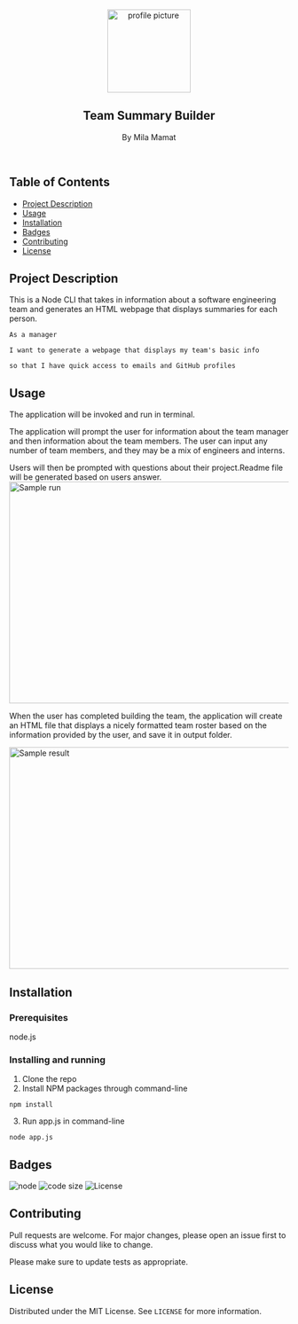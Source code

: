 
<br />
<p align="center">

<img src="https://avatars2.githubusercontent.com/u/59339564?v=4"  alt="profile picture" width="150" height="150">

<h2 align="center">Team Summary Builder</h2>

<p align="center">
By Mila Mamat
</p>
<br />
</p>


## Table of Contents
* [Project Description](#project-description)
* [Usage](#usage)
* [Installation](#installation)
* [Badges](#badges)
* [Contributing](#contributing)
* [License](#license)



## Project Description
This is a Node CLI that takes in information about a software engineering team and generates an HTML webpage that displays summaries for each person.

```
As a manager

I want to generate a webpage that displays my team's basic info

so that I have quick access to emails and GitHub profiles

```

## Usage

The application will be invoked and run in terminal.

The application will prompt the user for information about the team manager and then information about the team members. The user can input any number of team members, and they may be a mix of engineers and interns.

Users will then be prompted with questions about their project.Readme file will be generated based on users answer.
<img src="https://github.com/mila-mamat/homework9-employee-summary/blob/master/gif/demo.gif" alt="Sample run" width="600" height="400">


When the user has completed building the team, the application will create an HTML file that displays a nicely formatted team roster based on the information provided by the user, and save it in output folder. 

<img src="https://github.com/mila-mamat/homework9-employee-summary/blob/master/gif/result.gif" alt="Sample result" width="600" height="400">





## Installation
### Prerequisites
  node.js  

### Installing and running 
  1. Clone the repo 
  2. Install NPM packages through command-line
 ```
 npm install 
```  
 3. Run app.js in command-line
 ```
 node app.js
 ```
 
 
## Badges
![node](https://img.shields.io/node/v/latest?style=plastic)
![code size](https://img.shields.io/github/languages/code-size/mila-mamat/homework9-employee-summary)
![License](https://img.shields.io/github/license/mila-mamat/homework9-employee-summary)

## Contributing
 Pull requests are welcome. For major changes, please open an issue first to discuss what you would like to change. 
 
 Please make sure to update tests as appropriate.

## License
Distributed under the MIT License. See `LICENSE` for more information.
  
